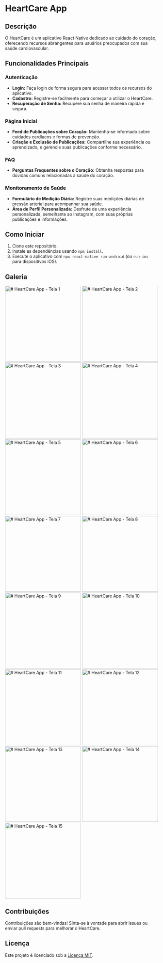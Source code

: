 # HeartCare App

## Descrição
O HeartCare é um aplicativo React Native dedicado ao cuidado do coração, oferecendo recursos abrangentes para usuários preocupados com sua saúde cardiovascular.

## Funcionalidades Principais

### Autenticação
- **Login:** Faça login de forma segura para acessar todos os recursos do aplicativo.
- **Cadastro:** Registre-se facilmente para começar a utilizar o HeartCare.
- **Recuperação de Senha:** Recupere sua senha de maneira rápida e segura.

### Página Inicial
- **Feed de Publicações sobre Coração:** Mantenha-se informado sobre cuidados cardíacos e formas de prevenção.
- **Criação e Exclusão de Publicações:** Compartilhe sua experiência ou aprendizado, e gerencie suas publicações conforme necessário.

### FAQ
- **Perguntas Frequentes sobre o Coração:** Obtenha respostas para dúvidas comuns relacionadas à saúde do coração.

### Monitoramento de Saúde
- **Formulário de Medição Diária:** Registre suas medições diárias de pressão arterial para acompanhar sua saúde.
- **Área de Perfil Personalizada:** Desfrute de uma experiência personalizada, semelhante ao Instagram, com suas próprias publicações e informações.

## Como Iniciar
1. Clone este repositório.
2. Instale as dependências usando `npm install`.
3. Execute o aplicativo com `npx react-native run-android` (ou `run-ios` para dispositivos iOS).

## Galeria

<img src="https://raw.githubusercontent.com/DSantosxTech/HeartCare/master/github/screenshot/galeria%20(15).jpeg" alt="# HeartCare App - Tela 1" width="250"/>
<img src="https://raw.githubusercontent.com/DSantosxTech/HeartCare/master/github/screenshot/galeria%20(14).jpeg" alt="# HeartCare App - Tela 2" width="250"/>
<img src="https://raw.githubusercontent.com/DSantosxTech/HeartCare/master/github/screenshot/galeria%20(13).jpeg" alt="# HeartCare App - Tela 3" width="250"/>
<img src="https://raw.githubusercontent.com/DSantosxTech/HeartCare/master/github/screenshot/galeria%20(12).jpeg" alt="# HeartCare App - Tela 4" width="250"/>
<img src="https://raw.githubusercontent.com/DSantosxTech/HeartCare/master/github/screenshot/galeria%20(11).jpeg" alt="# HeartCare App - Tela 5" width="250"/>
<img src="https://raw.githubusercontent.com/DSantosxTech/HeartCare/master/github/screenshot/galeria%20(10).jpeg" alt="# HeartCare App - Tela 6" width="250"/>
<img src="https://raw.githubusercontent.com/DSantosxTech/HeartCare/master/github/screenshot/galeria%20(9).jpeg" alt="# HeartCare App - Tela 7" width="250"/>
<img src="https://raw.githubusercontent.com/DSantosxTech/HeartCare/master/github/screenshot/galeria%20(8).jpeg" alt="# HeartCare App - Tela 8" width="250"/>
<img src="https://raw.githubusercontent.com/DSantosxTech/HeartCare/master/github/screenshot/galeria%20(7).jpeg" alt="# HeartCare App - Tela 9" width="250"/>
<img src="https://raw.githubusercontent.com/DSantosxTech/HeartCare/master/github/screenshot/galeria%20(6).jpeg" alt="# HeartCare App - Tela 10" width="250"/>
<img src="https://raw.githubusercontent.com/DSantosxTech/HeartCare/master/github/screenshot/galeria%20(5).jpeg" alt="# HeartCare App - Tela 11" width="250"/>
<img src="https://raw.githubusercontent.com/DSantosxTech/HeartCare/master/github/screenshot/galeria%20(4).jpeg" alt="# HeartCare App - Tela 12" width="250"/>
<img src="https://raw.githubusercontent.com/DSantosxTech/HeartCare/master/github/screenshot/galeria%20(3).jpeg" alt="# HeartCare App - Tela 13" width="250"/>
<img src="https://raw.githubusercontent.com/DSantosxTech/HeartCare/master/github/screenshot/galeria%20(2).jpeg" alt="# HeartCare App - Tela 14" width="250"/>
<img src="https://raw.githubusercontent.com/DSantosxTech/HeartCare/master/github/screenshot/galeria%20(1).jpeg" alt="# HeartCare App - Tela 15" width="250"/>

## Contribuições
Contribuições são bem-vindas! Sinta-se à vontade para abrir issues ou enviar pull requests para melhorar o HeartCare.

## Licença
Este projeto é licenciado sob a [Licença MIT](LICENSE).